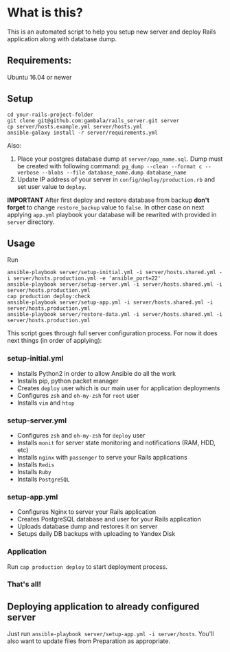 # What is this?

This is an automated script to help you setup new server and deploy Rails application along with database dump.

## Requirements:
Ubuntu 16.04 or newer

## Setup

    cd your-rails-project-folder
    git clone git@github.com:gambala/rails_server.git server
    cp server/hosts.example.yml server/hosts.yml
    ansible-galaxy install -r server/requirements.yml

Also:

1. Place your postgres database dump at `server/app_name.sql`. Dump must be created with following command: `pg_dump --clean --format c --verbose --blobs --file database_name.dump database_name`
2. Update IP address of your server in `config/deploy/production.rb` and set user value to `deploy`.

**IMPORTANT**
After first deploy and restore database from backup **don't forget** to change `restore_backup` value to `false`. In other case on next applying `app.yml` playbook your database will be rewrited with provided in `server` directory.

## Usage

Run
```
ansible-playbook server/setup-initial.yml -i server/hosts.shared.yml -i server/hosts.production.yml -e 'ansible_port=22'
ansible-playbook server/setup-server.yml -i server/hosts.shared.yml -i server/hosts.production.yml
cap production deploy:check
ansible-playbook server/setup-app.yml -i server/hosts.shared.yml -i server/hosts.production.yml
ansible-playbook server/restore-data.yml -i server/hosts.shared.yml -i server/hosts.production.yml
```

This script goes through full server configuration process. For now it does next things (in order of applying):

### setup-initial.yml

- Installs Python2 in order to allow Ansible do all the work
- Installs pip, python packet manager
- Creates `deploy` user which is our main user for application deployments
- Configures `zsh` and `oh-my-zsh` for `root` user
- Installs `vim` and `htop`

### setup-server.yml

- Configures `zsh` and `oh-my-zsh` for `deploy` user
- Installs `monit` for server state monitoring and notifications (RAM, HDD, etc)
- Installs `nginx` with `passenger` to serve your Rails applications
- Installs `Redis`
- Installs `Ruby`
- Installs `PostgreSQL`

### setup-app.yml

- Configures Nginx to server your Rails application
- Creates PostgreSQL database and user for your Rails application
- Uploads database dump and restores it on server
- Setups daily DB backups with uploading to Yandex Disk

### Application

Run `cap production deploy` to start deployment process.

### That's all!

## Deploying application to already configured server

Just run `ansible-playbook server/setup-app.yml -i server/hosts`. You'll also want to update files from Preparation as appropriate.

